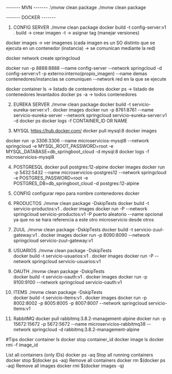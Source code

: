 
------- MVN -------
.\mvnw clean package
./mvnw clean package


------- DOCKER -------

1. CONFIG SERVER
./mvnw clean package
docker build -t config-server:v1 .
	build -> crear imagen
	-t -> asignar tag (manejar versiones)


docker images -> ver imagenes
	(cada imagen es un SO distinto que se ejecuta en un contenedor (instancia) -> se comunican mediante la red)

docker network create springcloud


docker run -p 8888:8888 --name config-server --network springcloud -d config-server:v1 
	-p externo:interno(propio_imagen)
	--name demas contenedores/instancias se comuniquen
	--network red en la que se ejecute
	
	
docker container ls -> listado de contenedores
docker ps -> listado de contenedores levantados
docker ps -a -> todos contenedores


2. EUREKA SERVER
./mvnw clean package
docker build -t servicio-eureka-server:v1 .
docker images
docker run -p 8761:8761 --name servicio-eureka-server --network springcloud servicio-eureka-server:v1 -d
docker ps
docker logs -f CONTAINER_ID OR NAME


3. MYSQL
https://hub.docker.com/
docker pull mysql:8
docker images

docker run -p 3306:3306 --name microservicios-mysql8 --network springcloud -e MYSQL_ROOT_PASSWORD=root -e MYSQL_DATABASE=db_springboot_cloud -d mysql:8
docker logs -f microservicios-mysql8


4. POSTGRESQL
docker pull postgres:12-alpine
docker images
docker run -p 5432:5432 --name microservicios-postgres12 --network springcloud -e POSTGRES_PASSWORD=root -e POSTGRES_DB=db_springboot_cloud -d postgres:12-alpine

5. CONFIG 
configurar repo para nombre contenedores docker

6. PRODUCTOS
./mvnw clean package -DskipTests
docker build -t servicio-productos:v1 .
docker images
docker run -P --network springcloud servicio-productos:v1
	-P puerto aleatorio
	--name opcional ya que no se hara referencia a este otro microservicio desde otros

7. ZUUL
./mvnw clean package -DskipTests
docker build -t servicio-zuul-gateway:v1 .
docker images
docker run -p 8090:8090 --network springcloud servicio-zuul-gateway:v1

8. USUARIOS
./mvnw clean package -DskipTests	
docker build -t servicio-usuarios:v1 .
docker images
docker run -P --network springcloud servicio-usuarios:v1

9. OAUTH
./mvnw clean package -DskipTests	
docker build -t servicio-oauth:v1 .
docker images
docker run -p 9100:9100 --network springcloud servicio-oauth:v1

10. ITEMS
./mvnw clean package -DskipTests	
docker build -t servicio-items:v1 .
docker images
docker run -p 8002:8002 -p 8005:8005 -p 8007:8007 --network springcloud servicio-items:v1

11. RabbitMQ
docker pull rabbitmq:3.8.2-management-alpine
docker run -p 15672:15672 -p 5672:5672 --name microservicios-rabbitmq38 --network springcloud -d rabbitmq:3.8.2-management-alpine

#Tips
docker container ls
docker stop container_id
docker image ls
docker rmi -f image_id

List all containers (only IDs)
	docker ps -aq
Stop all running containers
	docker stop $(docker ps -aq)
Remove all containers
	docker rm $(docker ps -aq)
Remove all images
	docker rmi $(docker images -q)








